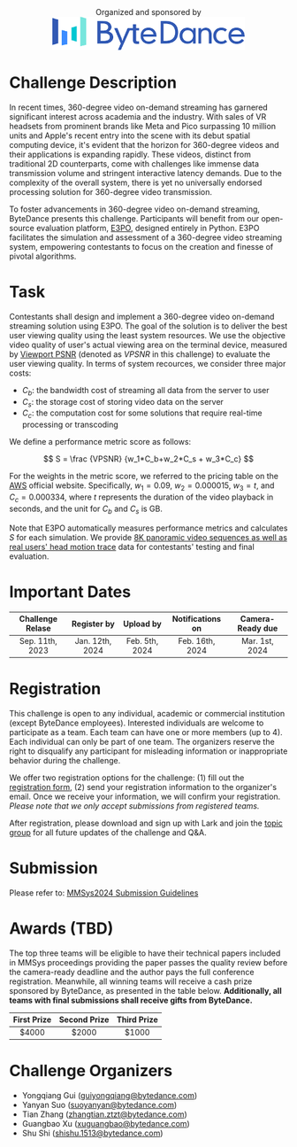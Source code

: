 <center>
    Organized and sponsored by 
</center>
<div align=center>
    <img src=bytedance.jpg height= 60 />
</div>

# Challenge Description
In recent times, 360-degree video on-demand streaming has garnered significant interest across academia and the industry. With sales of VR headsets from prominent brands like Meta and Pico surpassing 10 million units and Apple's recent entry into the scene with its debut spatial computing device, it's evident that the horizon for 360-degree videos and their applications is expanding rapidly. These videos, distinct from traditional 2D counterparts, come with challenges like immense data transmission volume and stringent interactive latency demands. Due to the complexity of the overall system, there is yet no universally endorsed processing solution for 360-degree video transmission.

To foster advancements in 360-degree video on-demand streaming, ByteDance presents this challenge. Participants will benefit from our open-source evaluation platform, [E3PO](https://github.com/bytedance/E3PO), designed entirely in Python. E3PO facilitates the simulation and assessment of a 360-degree video streaming system, empowering contestants to focus on the creation and finesse of pivotal algorithms.


# Task
Contestants shall design and implement a 360-degree video on-demand streaming solution using E3PO. The goal of the solution is to deliver the best user viewing quality using the least system resources. We use the objective video quality of user's actual viewing area on the terminal device, measured by [Viewport PSNR](https://web.archive.org/web/20160909173146id_/http://web.stanford.edu:80/~harilaks/pdfs/2015_ISMAR.pdf) (denoted as $VPSNR$ in this challenge) to evaluate the user viewing quality. In terms of system recources, we consider three major costs:
- $C_b$: the bandwidth cost of streaming all data from the server to user
- $C_s$: the storage cost of storing video data on the server
- $C_c$: the computation cost for some solutions that require real-time processing or transcoding


We define a performance metric score as follows:

$$
S = \frac {VPSNR} {w_1*C_b+w_2*C_s + w_3*C_c}
$$


For the weights in the metric score, we referred to the pricing table on the [AWS](https://aws.amazon.com/) official website. Specifically, $w_1=0.09$, $w_2=0.000015$, $w_3=t$, and $C_c = 0.000334$, where $t$ represents the duration of the video playback in seconds, and the unit for $C_b$ and $C_s$ is GB. 

Note that E3PO automatically measures performance metrics and calculates $S$ for each simulation. We provide [8K panoramic video sequences as well as real users' head motion trace](https://bytedance.feishu.cn/drive/folder/QQgJfhxs7lor3xdb0WGcTYMsnPb?from=space_personal_filelist) data for contestants' testing and final evaluation.


# Important Dates
| Challenge Relase | Register by | Upload by | Notifications on | Camera-Ready due |
|:-------------:|:-------------:|:-------------:|:-------------:|:-------------:|
| Sep. 11th, 2023   |  Jan. 12th, 2024  |   Feb. 5th, 2024 | Feb. 16th, 2024 | Mar. 1st, 2024

# Registration
This challenge is open to any individual, academic or commercial institution (except ByteDance employees). Interested individuals are welcome to participate as a team. Each team can have one or more members (up to 4). Each individual can only be part of one team. The organizers reserve the right to disqualify any participant for misleading information or inappropriate behavior during the challenge.

We offer two registration options for the challenge: (1) fill out the [registration form](https://wenjuan.feishu.cn/m?t=s3fCWQuPlLPi-it3o), (2) send your registration information to the organizer's email. Once we receive your information, we will confirm your registration. *Please note that we only accept submissions from registered teams.*


After registration, please download and sign up with Lark and join the [topic group](mmsys24gc_group.jpeg) for all future updates of the challenge and Q&A. 


# Submission
Please refer to: [MMSys2024 Submission Guidelines](https://github.com/bytedance/E3PO/blob/main/docs/submission_guideline/submission.md)

# Awards (TBD)
The top three teams will be eligible to have their technical papers included in MMSys proceedings providing the paper passes the quality review before the camera-ready deadline and the author pays the full conference registration. Meanwhile, all winning teams will receive a cash prize sponsored by ByteDance, as presented in the table below. **Additionally, all teams with final submissions shall receive gifts from ByteDance.**

| First Prize | Second Prize | Third Prize |
|:-------------:|:-------------:|:-------------:|
| $4000 |  $2000  | $1000


# Challenge Organizers
- Yongqiang Gui (guiyongqiang@bytedance.com)
- Yanyan Suo (suoyanyan@bytedance.com)
- Tian Zhang (zhangtian.ztzt@bytedance.com)
- Guangbao Xu (xuguangbao@bytedance.com)
- Shu Shi (shishu.1513@bytedance.com)